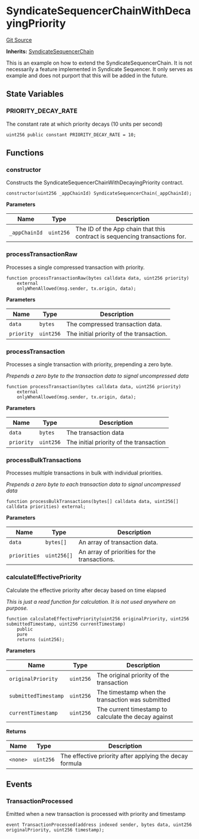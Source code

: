# SyndicateSequencerChainWithDecayingPriority
[Git Source](https://github.com/SyndicateProtocol/metabased-rollup/blob/cced719ff6d4998b665e130eebebe54b39f5cf15/src/extensions/SyndicateSequencerChainWithDecayingPriority.sol)

**Inherits:**
[SyndicateSequencerChain](/src/SyndicateSequencerChain.sol/contract.SyndicateSequencerChain.md)

This is an example on how to extend the SyndicateSequencerChain.
It is not necessarily a feature implemented in Syndicate Sequencer.
It only serves as example and does not purport that this will be added in the future.


## State Variables
### PRIORITY_DECAY_RATE
The constant rate at which priority decays (10 units per second)


```solidity
uint256 public constant PRIORITY_DECAY_RATE = 10;
```


## Functions
### constructor

Constructs the SyndicateSequencerChainWithDecayingPriority contract.


```solidity
constructor(uint256 _appChainId) SyndicateSequencerChain(_appChainId);
```
**Parameters**

|Name|Type|Description|
|----|----|-----------|
|`_appChainId`|`uint256`|The ID of the App chain that this contract is sequencing transactions for.|


### processTransactionRaw

Processes a single compressed transaction with priority.


```solidity
function processTransactionRaw(bytes calldata data, uint256 priority)
    external
    onlyWhenAllowed(msg.sender, tx.origin, data);
```
**Parameters**

|Name|Type|Description|
|----|----|-----------|
|`data`|`bytes`|The compressed transaction data.|
|`priority`|`uint256`|The initial priority of the transaction.|


### processTransaction

Processes a single transaction with priority, prepending a zero byte.

*Prepends a zero byte to the transaction data to signal uncompressed data*


```solidity
function processTransaction(bytes calldata data, uint256 priority)
    external
    onlyWhenAllowed(msg.sender, tx.origin, data);
```
**Parameters**

|Name|Type|Description|
|----|----|-----------|
|`data`|`bytes`|The transaction data|
|`priority`|`uint256`|The initial priority of the transaction|


### processBulkTransactions

Processes multiple transactions in bulk with individual priorities.

*Prepends a zero byte to each transaction data to signal uncompressed data*


```solidity
function processBulkTransactions(bytes[] calldata data, uint256[] calldata priorities) external;
```
**Parameters**

|Name|Type|Description|
|----|----|-----------|
|`data`|`bytes[]`|An array of transaction data.|
|`priorities`|`uint256[]`|An array of priorities for the transactions.|


### calculateEffectivePriority

Calculate the effective priority after decay based on time elapsed

*This is just a read function for calculation. It is not used anywhere on purpose.*


```solidity
function calculateEffectivePriority(uint256 originalPriority, uint256 submittedTimestamp, uint256 currentTimestamp)
    public
    pure
    returns (uint256);
```
**Parameters**

|Name|Type|Description|
|----|----|-----------|
|`originalPriority`|`uint256`|The original priority of the transaction|
|`submittedTimestamp`|`uint256`|The timestamp when the transaction was submitted|
|`currentTimestamp`|`uint256`|The current timestamp to calculate the decay against|

**Returns**

|Name|Type|Description|
|----|----|-----------|
|`<none>`|`uint256`|The effective priority after applying the decay formula|


## Events
### TransactionProcessed
Emitted when a new transaction is processed with priority and timestamp


```solidity
event TransactionProcessed(address indexed sender, bytes data, uint256 originalPriority, uint256 timestamp);
```

